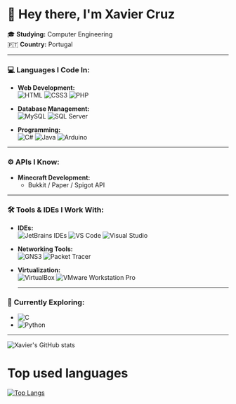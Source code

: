 # 👋 Hey there, I'm **Xavier Cruz** 

🎓 **Studying:** Computer Engineering  
🇵🇹 **Country:** Portugal  

---

### 💻 **Languages I Code In:**

- **Web Development:**  
  ![HTML](https://img.shields.io/badge/HTML-239120?style=for-the-badge&logo=html5&logoColor=white) 
  ![CSS3](https://img.shields.io/badge/CSS3-1572B6?style=for-the-badge&logo=css3&logoColor=white)
  ![PHP](https://img.shields.io/badge/PHP-777BB4?style=for-the-badge&logo=php&logoColor=white)
  
- **Database Management:**  
  ![MySQL](https://img.shields.io/badge/MySQL-4479A1?style=for-the-badge&logo=mysql&logoColor=white)
  ![SQL Server](https://img.shields.io/badge/SQL%20Server-CC2927?style=for-the-badge&logo=microsoft-sql-server&logoColor=white)
  
- **Programming:**  
  ![C#](https://img.shields.io/badge/C%23-239120?style=for-the-badge&logo=c-sharp&logoColor=white)
  ![Java](https://img.shields.io/badge/Java-ED8B00?style=for-the-badge&logo=java&logoColor=white)
  ![Arduino](https://img.shields.io/badge/Arduino-00979D?style=for-the-badge&logo=arduino&logoColor=white)

---

### ⚙️ **APIs I Know:**

- **Minecraft Development:**  
  - Bukkit / Paper / Spigot API

---

### 🛠️ **Tools & IDEs I Work With:**

- **IDEs:**  
  ![JetBrains IDEs](https://img.shields.io/badge/JetBrains_IDEs-000000?style=for-the-badge&logo=jetbrains&logoColor=white) 
  ![VS Code](https://img.shields.io/badge/VS%20Code-007ACC?style=for-the-badge&logo=visual-studio-code&logoColor=white) 
  ![Visual Studio](https://img.shields.io/badge/Visual%20Studio-5C2D91?style=for-the-badge&logo=visual-studio&logoColor=white)

- **Networking Tools:**  
  ![GNS3](https://img.shields.io/badge/GNS3-0078D7?style=for-the-badge&logo=gns3&logoColor=white) 
  ![Packet Tracer](https://img.shields.io/badge/Packet%20Tracer-009688?style=for-the-badge&logo=cisco&logoColor=white)

- **Virtualization:**  
  ![VirtualBox](https://img.shields.io/badge/VirtualBox-183A61?style=for-the-badge&logo=virtualbox&logoColor=white) 
  ![VMware Workstation Pro](https://img.shields.io/badge/VMware%20Workstation%20Pro-607078?style=for-the-badge&logo=vmware&logoColor=white)
  
  ---

### 🌱 **Currently Exploring:**

- ![C](https://img.shields.io/badge/C-A8B9CC?style=for-the-badge&logo=c&logoColor=white)
- ![Python](https://img.shields.io/badge/Python-3776AB?style=for-the-badge&logo=python&logoColor=white)

---
![Xavier's GitHub stats](https://github-readme-stats.vercel.app/api?username=sujyrokimora&count_private=true)

# Top used languages 
[![Top Langs](https://github-readme-stats.vercel.app/api/top-langs/?username=sujyrokimora)](https://github.com/anuraghazra/github-readme-stats)
